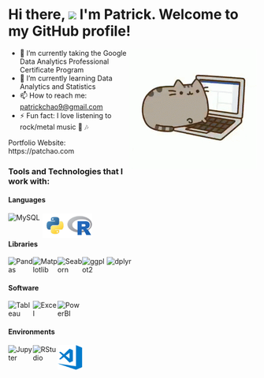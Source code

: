 # Hi there, <img src="https://emojis.slackmojis.com/emojis/images/1584726375/8272/blob-cool.gif?1584726375" width="30"/> I'm Patrick. Welcome to my GitHub profile!
<img align='right' src='computer-cat.gif'>

- 🔭 I’m currently taking the Google Data Analytics Professional Certificate Program
- 🌱 I’m currently learning Data Analytics and Statistics
- 📫 How to reach me: patrickchao9@gmail.com
- ⚡ Fun fact: I love listening to rock/metal music :metal: :notes:

<p>Portfolio Website: https://patchao.com</p>

### Tools and Technologies that I work with:</br>

#### Languages
<img align="left" alt="MySQL" width="70px" height="50px" src="https://www.mysql.com/common/logos/logo-mysql-170x115.png">
<img align="left" alt="Python" width="50px" height="50px" src="https://raw.githubusercontent.com/github/explore/80688e429a7d4ef2fca1e82350fe8e3517d3494d/topics/python/python.png">
<img align="left" alt="R" width="50px" src="https://raw.githubusercontent.com/github/explore/80688e429a7d4ef2fca1e82350fe8e3517d3494d/topics/r/r.png">
</br></br>

#### Libraries
<img align="left" alt="Pandas" width="50px" height="50px" src="https://upload.wikimedia.org/wikipedia/commons/2/22/Pandas_mark.svg">
<img align="left" alt="Matplotlib" width="50px" src="https://upload.wikimedia.org/wikipedia/commons/8/84/Matplotlib_icon.svg">
<img align="left" alt="Seaborn" width="50px" src="https://user-images.githubusercontent.com/315810/92159303-30d41100-edfb-11ea-8107-1c5352202571.png">
<img align="left" alt="ggplot2" width="50px" height="50px" src="https://ggplot2.tidyverse.org/logo.png">
<img align="left" alt="dplyr" width="50px" height="50px" src="https://d33wubrfki0l68.cloudfront.net/071952491ec4a6a532a3f70ecfa2507af4d341f9/ff4d9/wp-content/uploads/2014/04/dplyr.png">
</br></br>

#### Software
<img align="left" alt="Tableau" width="50px" src="https://cdn.worldvectorlogo.com/logos/tableau-software.svg">
<img align="left" alt="Excel" width="50px" src="https://upload.wikimedia.org/wikipedia/commons/8/86/Microsoft_Excel_2013_logo.svg">
<img align="left" alt="PowerBI" width="50px" src="https://upload.wikimedia.org/wikipedia/commons/c/c9/Power_bi_logo_black.svg">
</br></br>

#### Environments
<img align="left" alt="Jupyter" width="50px" height="50px" src="https://upload.wikimedia.org/wikipedia/commons/3/38/Jupyter_logo.svg">
<img align="left" alt="RStudio" width="50px" src="https://i0.wp.com/static1.squarespace.com/static/51156277e4b0b8b2ffe11c00/t/583ccafcbebafbc5c11fa6ec/1480379239088/RStudio-Ball.png?zoom=1.25&w=578&ssl=1">
<img align="left" alt="VSCode" width="50px" height="50px" src="https://raw.githubusercontent.com/github/explore/80688e429a7d4ef2fca1e82350fe8e3517d3494d/topics/visual-studio-code/visual-studio-code.png">

<!--
**Patrick5225/Patrick5225** is a ✨ _special_ ✨ repository because its `README.md` (this file) appears on your GitHub profile.

Here are some ideas to get you started:

- 🔭 I’m currently working on ...
- 🌱 I’m currently learning ...
- 👯 I’m looking to collaborate on ...
- 🤔 I’m looking for help with ...
- 💬 Ask me about ...
- 📫 How to reach me: ...
- 😄 Pronouns: ...
- ⚡ Fun fact: ...
-->
